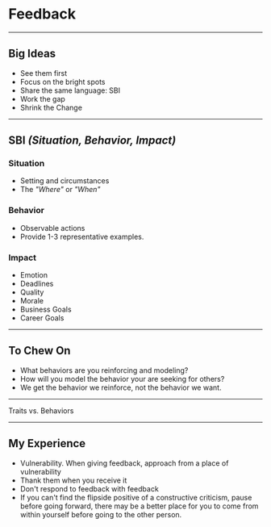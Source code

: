 # Feedback

---

## Big Ideas

-   See them first
-   Focus on the bright spots
-   Share the same language: SBI
-   Work the gap
-   Shrink the Change

---

## SBI *(Situation, Behavior, Impact)*

### Situation

-   Setting and circumstances
-   The *"Where"* or *"When"*

### Behavior

-   Observable actions
-   Provide 1-3 representative examples.

### Impact

-   Emotion
-   Deadlines
-   Quality
-   Morale
-   Business Goals
-   Career Goals

---

## To Chew On

-   What behaviors are you reinforcing and modeling?
-   How will you model the behavior your are seeking for others?
-   We get the behavior we reinforce, not the behavior we want.

---

Traits vs. Behaviors

---

## My Experience

-   Vulnerability. When giving feedback, approach from a place of vulnerability
-   Thank them when you receive it
-   Don't respond to feedback with feedback
-   If you can't find the flipside positive of a constructive criticism, pause before going forward, there may be a better place for you to come from within yourself before going to the other person.
